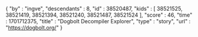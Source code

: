 {
  "by" : "ingve",
  "descendants" : 8,
  "id" : 38520487,
  "kids" : [ 38521525, 38521419, 38521394, 38521240, 38521487, 38521524 ],
  "score" : 46,
  "time" : 1701712375,
  "title" : "Dogbolt Decompiler Explorer",
  "type" : "story",
  "url" : "https://dogbolt.org/"
}
